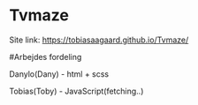 # Tvmaze

Site link: https://tobiasaagaard.github.io/Tvmaze/


#Arbejdes fordeling 

Danylo(Dany) - html + scss 

Tobias(Toby) - JavaScript(fetching..)
